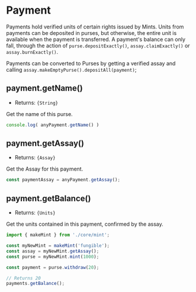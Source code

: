 # Payment
Payments hold verified units of certain rights issued by Mints. Units from payments can be deposited in purses, but otherwise, the entire unit is available when the payment is transferred. A payment's balance can only fall, through the action of `purse.depositExactly()`, `assay.claimExactly()` or `assay.burnExactly()`.

Payments can be converted to Purses by getting a verified assay and calling `assay.makeEmptyPurse().depositAll(payment)`;

## payment.getName()
- Returns: `{String}`

Get the name of this purse.

```js
console.log( anyPayment.getName() )
```

## payment.getAssay()
- Returns: `{Assay}`

Get the Assay for this payment.

```js
const paymentAssay = anyPayment.getAssay();
```

## payment.getBalance()
- Returns: `{Units}`

Get the units contained in this payment, confirmed by the assay.

```js
import { makeMint } from './core/mint';

const myNewMint = makeMint('fungible');
const assay = myNewMint.getAssay();
const purse = myNewMint.mint(1000);

const payment = purse.withdraw(20);

// Returns 20
payments.getBalance();
```
